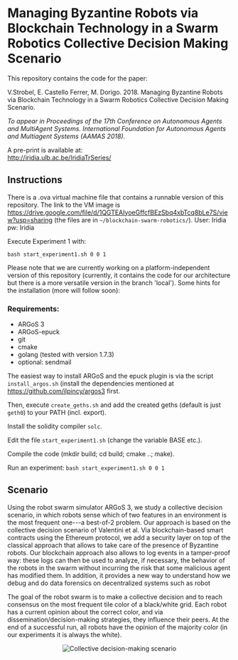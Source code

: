 # Managing Byzantine Robots via Blockchain Technology in a Swarm Robotics Collective Decision Making Scenario


This repository contains the code for the paper:

V.Strobel, E. Castello Ferrer, M. Dorigo. 2018.
Managing Byzantine Robots via Blockchain Technology in a Swarm Robotics Collective Decision Making Scenario.

*To appear in Proceedings of the 17th Conference on Autonomous Agents and MultiAgent Systems. International Foundation for Autonomous Agents and Multiagent Systems (AAMAS 2018).*

A pre-print is available at:  
http://iridia.ulb.ac.be/IridiaTrSeries/

## Instructions

There is a .ova virtual machine file that contains a runnable version of this repository.
The link to the VM image is https://drive.google.com/file/d/1QGTEAIyoeGffcfBEzSbq4xbTcq8bLe7S/view?usp=sharing (the files are in `~/blockchain-swarm-robotics/`).
User: Iridia  
pw: Iridia

Execute Experiment 1 with:

`bash start_experiment1.sh 0 0 1`

Please note that we are currently working on a platform-independent
version of this repository (currently, it contains the code for our
architecture but there is a more versatile version in the branch
'local'). 
Some hints for the installation (more will follow soon):



### Requirements:
- ARGoS 3
- ARGoS-epuck
- git
- cmake
- golang (tested with version 1.7.3)
- optional: sendmail

The easiest way to install ARGoS and the epuck plugin is via the
script `install_argos.sh` (install the dependencies mentioned at https://github.com/ilpincy/argos3 first.

Then, execute `create_geths.sh` and add the created geths (default is
just `geth0`) to your PATH (incl. export).

Install the solidity compiler `solc`.

Edit the file `start_experiment1.sh` (change the variable BASE etc.).

Compile the code (mkdir build; cd build; cmake ..; make).

Run an experiment: `bash start_experiment1.sh 0 0 1`


## Scenario

Using the robot swarm simulator ARGoS 3, we study a collective
decision scenario, in which robots sense which of two features in an
environment is the most frequent one---a best-of-2 problem. Our
approach is based on the collective decision scenario of Valentini et
al. Via blockchain-based smart contracts using the Ethereum protocol,
we add a security layer on top of the classical approach that allows
to take care of the presence of Byzantine robots. Our blockchain
approach also allows to log events in a tamper-proof way: these logs
can then be used to analyze, if necessary, the behavior of the robots
in the swarm without incurring the risk that some malicious agent has
modified them. In addition, it provides a new way to understand how we
debug and do data forensics on decentralized systems such as robot

The goal of the robot swarm is to make a collective decision and to
reach consensus on the most frequent tile color of a black/white
grid. Each robot has a current opinion about the correct color, and
via dissemination/decision-making strategies, they influence their
peers. At the end of a successful run, all robots have the opinion of
the majority color (in our experiments it is always the white).

<p align="center">
<img src="https://github.com/Pold87/blockchain-swarm-robotics/blob/master/img/environment.png" alt="Collective decision-making scenario"/>
</p>



